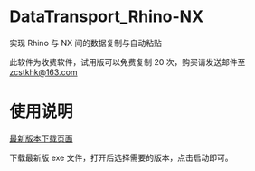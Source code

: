 # DataTransport_Rhino-NX
实现 Rhino 与 NX 间的数据复制与自动粘贴

此软件为收费软件，试用版可以免费复制 20 次，购买请发送邮件至 zcstkhk@163.com

# 使用说明
[最新版本下载页面](https://github.com/zcstkhk/DataTransport_Rhino-NX/releases)

下载最新版 exe 文件，打开后选择需要的版本，点击启动即可。
